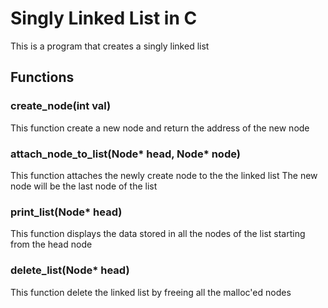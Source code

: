 # Singly Linked List in C

This is a program that creates a singly linked list

## Functions

### create_node(int val)

This function create a new node and return the address of the new node

### attach_node_to_list(Node* head, Node* node) 

This function attaches the newly create node to the the linked list
The new node will be the last node of the list

### print_list(Node* head)

This function displays the data stored in all the nodes of the list starting from the head node

### delete_list(Node* head)

This function delete the linked list by freeing all the malloc'ed nodes
